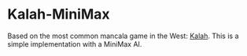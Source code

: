 # Kalah-MiniMax

Based on the most common mancala game in the West: [Kalah](https://en.wikipedia.org/wiki/Kalah). This is a simple implementation with a MiniMax AI.
